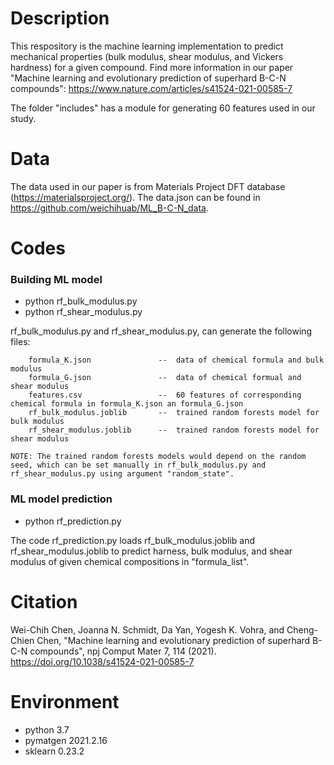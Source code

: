 # Description

This respository is the machine learning implementation to predict mechanical properties (bulk modulus, shear modulus, and Vickers hardness) for a given compound.
Find more information in our paper "Machine learning and evolutionary prediction of superhard B-C-N compounds": https://www.nature.com/articles/s41524-021-00585-7

The folder "includes" has a module for generating 60 features used in our study.

# Data

The data used in our paper is from Materials Project DFT database (https://materialsproject.org/). The data.json can be found in https://github.com/weichihuab/ML_B-C-N_data.

# Codes

### Building ML model

  - python rf_bulk_modulus.py
  - python rf_shear_modulus.py

rf_bulk_modulus.py and rf_shear_modulus.py, can generate the following files:

        formula_K.json               --  data of chemical formula and bulk modulus
        formula_G.json               --  data of chemical formual and shear modulus
        features.csv                 --  60 features of corresponding chemical formula in formula_K.json an formula_G.json
        rf_bulk_modulus.joblib       --  trained random forests model for bulk modulus
        rf_shear_modulus.joblib      --  trained random forests model for shear modulus

    NOTE: The trained random forests models would depend on the random seed, which can be set manually in rf_bulk_modulus.py and rf_shear_modulus.py using argument "random_state". 

### ML model prediction

  - python rf_prediction.py

The code rf_prediction.py loads rf_bulk_modulus.joblib and rf_shear_modulus.joblib to predict harness, bulk modulus, and shear modulus of given chemical compositions in "formula_list".

# Citation

Wei-Chih Chen, Joanna N. Schmidt, Da Yan, Yogesh K. Vohra, and Cheng-Chien Chen, "Machine learning and evolutionary prediction of superhard B-C-N compounds", npj Comput Mater 7, 114 (2021). https://doi.org/10.1038/s41524-021-00585-7

# Environment
  - python 3.7
  - pymatgen 2021.2.16
  - sklearn 0.23.2
